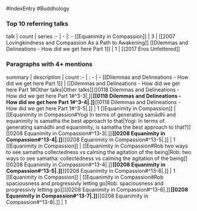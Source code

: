 #IndexEntry #Buddhology

### Top 10 referring talks
talk | count | series
:- | - |: -
[[Equanimity in Compassion]] | 3 | [[2007 Lovingkindness and Compassion As a Path to Awakening]]
[[Dilemmas and Delineations - How did we get here Part 1]] | 1 | [[2017 Eros Unfettered]]

### Paragraphs with 4+ mentions
summary | description | count
:- | : - | -
[[Dilemmas and Delineations - How did we get here Part 1]] | [[Dilemmas and Delineations - How did we get here Part 1#Other talks\|Other talks]] [[0118 Dilemmas and Delineations - How did we get here Part 1#^3-3\|.]] **[[0118 Dilemmas and Delineations - How did we get here Part 1#^3-4\|.]]** [[0118 Dilemmas and Delineations - How did we get here Part 1#^3-5\|.]] | 1
[[Equanimity in Compassion]] | [[Equanimity in Compassion#Yogi In terms of generating samādhi and equanimity is samatha the best approach to that\|Yogi: In terms of generating samādhi and equanimity, is samatha the best approach to that?]] [[0208 Equanimity in Compassion#^13-3\|.]] **[[0208 Equanimity in Compassion#^13-4\|.]]** [[0208 Equanimity in Compassion#^13-5\|.]] | 1
[[Equanimity in Compassion]] | [[Equanimity in Compassion#Rob two ways to see samatha collectedness vs calming the agitation of the being\|Rob: two ways to see samatha: collectedness vs calming the agitation of the being]] [[0208 Equanimity in Compassion#^13-4\|.]] **[[0208 Equanimity in Compassion#^13-5\|.]]** [[0208 Equanimity in Compassion#^13-6\|.]] | 1
[[Equanimity in Compassion]] | [[Equanimity in Compassion#Rob spaciousness and progressivly letting go\|Rob: spaciousness and progressivly letting go]] [[0208 Equanimity in Compassion#^13-6\|.]] **[[0208 Equanimity in Compassion#^13-7\|.]]** [[0208 Equanimity in Compassion#^13-8\|.]] | 1

